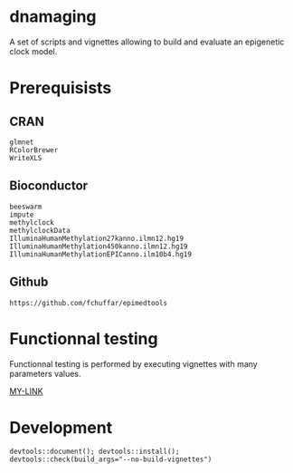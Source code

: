 # dnamaging
A set of scripts and vignettes allowing to build and evaluate an epigenetic clock model.



# Prerequisists

## CRAN

``` 
glmnet
RColorBrewer
WriteXLS
```


## Bioconductor
    
```
beeswarm
impute
methylclock
methylclockData
IlluminaHumanMethylation27kanno.ilmn12.hg19
IlluminaHumanMethylation450kanno.ilmn12.hg19
IlluminaHumanMethylationEPICanno.ilm10b4.hg19  
```


  
## Github

```
https://github.com/fchuffar/epimedtools

```

# Functionnal testing

Functionnal testing is performed by executing vignettes with many parameters values.

[MY-LINK](results/ci.R)



# Development

```
devtools::document(); devtools::install(); devtools::check(build_args="--no-build-vignettes")
```


